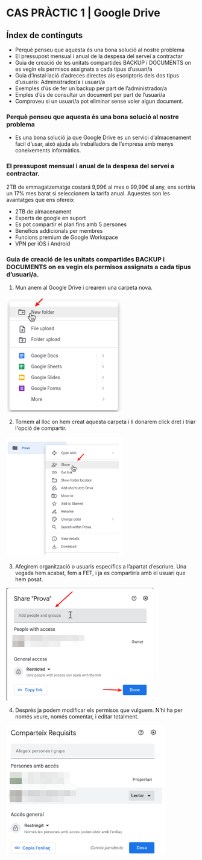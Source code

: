 # CAS PRÀCTIC 1 | Google Drive
## Índex de continguts
- Perquè penseu que aquesta és una bona solució al nostre problema
- El pressupost mensual i anual de la despesa del servei a contractar
- Guia de creació de les unitats compartides BACKUP i DOCUMENTS on es vegin els permisos assignats a cada tipus d’usuari/a
- Guia d’instal·lació d’adreces directes als escriptoris dels dos tipus d’usuaris: Administrador/a i usuari/a
- Exemples d’ús de fer un backup per part de l’administrador/a
- Emples d’ús de consultar un document per part de l’usuari/a
- Comproveu si un usuari/a pot eliminar sense voler algun document.

### Perquè penseu que aquesta és una bona solució al nostre problema
- Es una bona solució ja que Google Drive es un servici d’almacenament facil d’usar, això ajuda als treballadors de l’empresa amb menys coneixements informàtics.

### El pressupost mensual i anual de la despesa del servei a contractar.
2TB de emmagatzematge costará 9,99€ al mes o 99,99€ al any, ens sortiria un 17% mes barat si seleccionem la tarifa anual. Aquestes son les avantatges que ens ofereix
- 2TB de almacenament
- Experts de google en suport
- Es pot compartir el plan fins amb 5 persones
- Beneficis addicionals per membres
- Funcions premium de Google Workspace
- VPN per iOS i Android

### Guia de creació de les unitats compartides BACKUP i DOCUMENTS on es vegin els permisos assignats a cada tipus d’usuari/a.
1. Mun anem al Google Drive i crearem una carpeta nova.

[![N|Solid](1.png)](https://nodesource.com/products/nsolid)

2. Tornem al lloc on hem creat aquesta carpeta i li donarem click dret i triar l'opció de compartir.

[![N|Solid](2.png)](https://nodesource.com/products/nsolid)

3. Afegirem organització o usuaris específics a l’apartat d’escriure. Una vegada hem acabat, fem a FET, i ja es compartiría amb el usuari que hem posat.

[![N|Solid](3.png)](https://nodesource.com/products/nsolid)

4. Després ja podem modificar els permisos que vulguem. N’hi ha per només veure, només comentar, i editar totalment.

[![N|Solid](4.png)](https://nodesource.com/products/nsolid)
